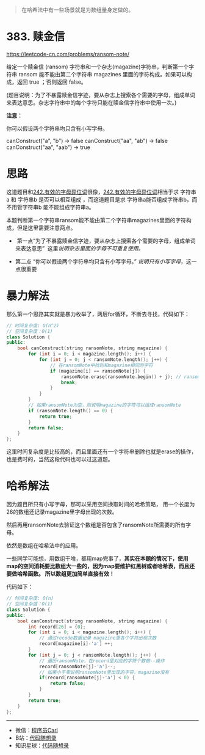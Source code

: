 <p align="center">
  <a href="https://mp.weixin.qq.com/s/QVF6upVMSbgvZy8lHZS3CQ"><img src="https://img.shields.io/badge/知识星球-代码随想录-blue" alt=""></a>
  <a href="https://mp.weixin.qq.com/s/b66DFkOp8OOxdZC_xLZxfw"><img src="https://img.shields.io/badge/刷题-微信群-green" alt=""></a>
  <a href="https://img-blog.csdnimg.cn/20201210231711160.png"><img src="https://img.shields.io/badge/公众号-代码随想录-brightgreen" alt=""></a>
  <a href="https://space.bilibili.com/525438321"><img src="https://img.shields.io/badge/B站-代码随想录-orange" alt=""></a>
</p>



> 在哈希法中有一些场景就是为数组量身定做的。

# 383. 赎金信

https://leetcode-cn.com/problems/ransom-note/

给定一个赎金信 (ransom) 字符串和一个杂志(magazine)字符串，判断第一个字符串 ransom 能不能由第二个字符串 magazines 里面的字符构成。如果可以构成，返回 true ；否则返回 false。

(题目说明：为了不暴露赎金信字迹，要从杂志上搜索各个需要的字母，组成单词来表达意思。杂志字符串中的每个字符只能在赎金信字符串中使用一次。)

**注意：**

你可以假设两个字符串均只含有小写字母。

canConstruct("a", "b") -> false
canConstruct("aa", "ab") -> false
canConstruct("aa", "aab") -> true

# 思路

这道题目和[242.有效的字母异位词](https://mp.weixin.qq.com/s/vM6OszkM6L1Mx2Ralm9Dig)很像，[242.有效的字母异位词](https://mp.weixin.qq.com/s/vM6OszkM6L1Mx2Ralm9Dig)相当于求 字符串a 和 字符串b 是否可以相互组成 ，而这道题目是求 字符串a能否组成字符串b，而不用管字符串b 能不能组成字符串a。

本题判断第一个字符串ransom能不能由第二个字符串magazines里面的字符构成，但是这里需要注意两点。

*  第一点“为了不暴露赎金信字迹，要从杂志上搜索各个需要的字母，组成单词来表达意思”  这里*说明杂志里面的字母不可重复使用。*

*  第二点 “你可以假设两个字符串均只含有小写字母。” *说明只有小写字母*，这一点很重要

# 暴力解法

那么第一个思路其实就是暴力枚举了，两层for循环，不断去寻找，代码如下：

```C++
// 时间复杂度: O(n^2)
// 空间复杂度：O(1)
class Solution {
public:
    bool canConstruct(string ransomNote, string magazine) {
        for (int i = 0; i < magazine.length(); i++) {
            for (int j = 0; j < ransomNote.length(); j++) {
                // 在ransomNote中找到和magazine相同的字符
                if (magazine[i] == ransomNote[j]) {
                    ransomNote.erase(ransomNote.begin() + j); // ransomNote删除这个字符
                    break;
                }
            }
        }
        // 如果ransomNote为空，则说明magazine的字符可以组成ransomNote
        if (ransomNote.length() == 0) {
            return true;
        }
        return false;
    }
};
```

这里时间复杂度是比较高的，而且里面还有一个字符串删除也就是erase的操作，也是费时的，当然这段代码也可以过这道题。


# 哈希解法

因为题目所只有小写字母，那可以采用空间换取时间的哈希策略， 用一个长度为26的数组还记录magazine里字母出现的次数。

然后再用ransomNote去验证这个数组是否包含了ransomNote所需要的所有字母。

依然是数组在哈希法中的应用。

一些同学可能想，用数组干啥，都用map完事了，**其实在本题的情况下，使用map的空间消耗要比数组大一些的，因为map要维护红黑树或者哈希表，而且还要做哈希函数。 所以数组更加简单直接有效！**

代码如下：

```C++
// 时间复杂度: O(n)
// 空间复杂度：O(1)
class Solution {
public:
    bool canConstruct(string ransomNote, string magazine) {
        int record[26] = {0};
        for (int i = 0; i < magazine.length(); i++) {
            // 通过recode数据记录 magazine里各个字符出现次数
            record[magazine[i]-'a'] ++;
        }
        for (int j = 0; j < ransomNote.length(); j++) {
            // 遍历ransomNote，在record里对应的字符个数做--操作
            record[ransomNote[j]-'a']--;
            // 如果小于零说明ransomNote里出现的字符，magazine没有
            if(record[ransomNote[j]-'a'] < 0) {
                return false;
            }
        }
        return true;
    }
};
```





-----------------------
* 微信：[程序员Carl](https://mp.weixin.qq.com/s/b66DFkOp8OOxdZC_xLZxfw)
* B站：[代码随想录](https://space.bilibili.com/525438321)
* 知识星球：[代码随想录](https://mp.weixin.qq.com/s/QVF6upVMSbgvZy8lHZS3CQ)
